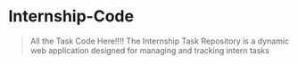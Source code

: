 # Internship-Code

> All the Task Code Here!!!!
> The Internship Task Repository is a dynamic web application designed for managing and tracking intern tasks

